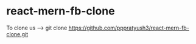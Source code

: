 # react-mern-fb-clone
To clone us --> git clone https://github.com/pppratyush3/react-mern-fb-clone.git
